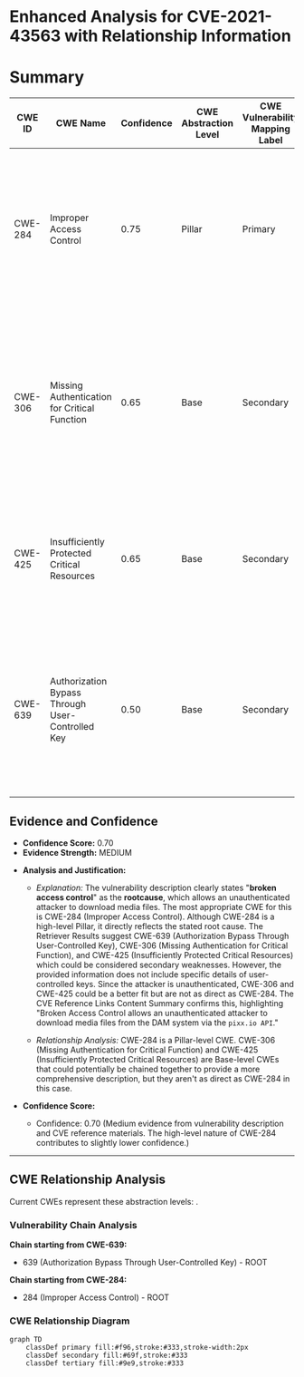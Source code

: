 # Enhanced Analysis for CVE-2021-43563 with Relationship Information

# Summary
| CWE ID | CWE Name | Confidence | CWE Abstraction Level | CWE Vulnerability Mapping Label | CWE-Vulnerability Mapping Notes |
|---|---|---|---|---|---|
| CWE-284 | Improper Access Control | 0.75 | Pillar | Primary | The vulnerability involves **broken access control** leading to unauthorized access to media files. This is a very general, high-level CWE. |
| CWE-306 | Missing Authentication for Critical Function | 0.65 | Base | Secondary | The vulnerability can be viewed as a case of missing authentication for critical functions, but access control is a broader category that better captures the overall issue. |
| CWE-425 | Insufficiently Protected Critical Resources | 0.65 | Base | Secondary | The web application does not adequately enforce appropriate authorization on all restricted URLs, scripts, or files. |
| CWE-639 | Authorization Bypass Through User-Controlled Key | 0.50 | Base | Secondary | The authorization functionality does not prevent one user from gaining access to another user's data or record by modifying the key value identifying the data |

## Evidence and Confidence

*   **Confidence Score:** 0.70
*   **Evidence Strength:** MEDIUM

- **Analysis and Justification:**  
  - *Explanation:* The vulnerability description clearly states "**broken access control**" as the **rootcause**, which allows an unauthenticated attacker to download media files. The most appropriate CWE for this is CWE-284 (Improper Access Control). Although CWE-284 is a high-level Pillar, it directly reflects the stated root cause. The Retriever Results suggest CWE-639 (Authorization Bypass Through User-Controlled Key), CWE-306 (Missing Authentication for Critical Function), and CWE-425 (Insufficiently Protected Critical Resources) which could be considered secondary weaknesses. However, the provided information does not include specific details of user-controlled keys. Since the attacker is unauthenticated, CWE-306 and CWE-425 could be a better fit but are not as direct as CWE-284. The CVE Reference Links Content Summary confirms this, highlighting "Broken Access Control allows an unauthenticated attacker to download media files from the DAM system via the `pixx.io API`."
  
  - *Relationship Analysis:* CWE-284 is a Pillar-level CWE. CWE-306 (Missing Authentication for Critical Function) and CWE-425 (Insufficiently Protected Critical Resources) are Base-level CWEs that could potentially be chained together to provide a more comprehensive description, but they aren't as direct as CWE-284 in this case.

- **Confidence Score:**  
  - Confidence: 0.70 (Medium evidence from vulnerability description and CVE reference materials. The high-level nature of CWE-284 contributes to slightly lower confidence.)

---


## CWE Relationship Analysis

Current CWEs represent these abstraction levels: .


### Vulnerability Chain Analysis

**Chain starting from CWE-639:**
- 639 (Authorization Bypass Through User-Controlled Key) - ROOT


**Chain starting from CWE-284:**
- 284 (Improper Access Control) - ROOT



### CWE Relationship Diagram

```mermaid
graph TD
    classDef primary fill:#f96,stroke:#333,stroke-width:2px
    classDef secondary fill:#69f,stroke:#333
    classDef tertiary fill:#9e9,stroke:#333
```
